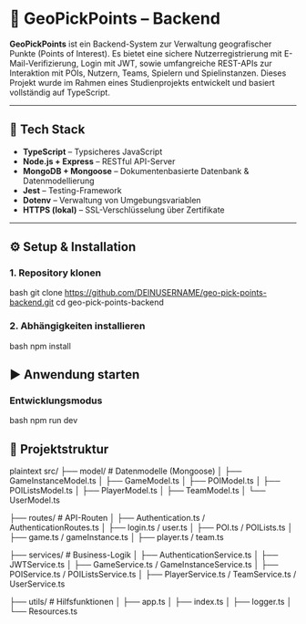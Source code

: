 # 📍 GeoPickPoints – Backend

**GeoPickPoints** ist ein Backend-System zur Verwaltung geografischer Punkte (Points of Interest). Es bietet eine sichere Nutzerregistrierung mit E-Mail-Verifizierung, Login mit JWT, sowie umfangreiche REST-APIs zur Interaktion mit POIs, Nutzern, Teams, Spielern und Spielinstanzen. Dieses Projekt wurde im Rahmen eines Studienprojekts entwickelt und basiert vollständig auf TypeScript.

---

## 🔧 Tech Stack

- **TypeScript** – Typsicheres JavaScript
- **Node.js + Express** – RESTful API-Server
- **MongoDB + Mongoose** – Dokumentenbasierte Datenbank & Datenmodellierung
- **Jest** – Testing-Framework
- **Dotenv** – Verwaltung von Umgebungsvariablen
- **HTTPS (lokal)** – SSL-Verschlüsselung über Zertifikate

---

## ⚙️ Setup & Installation

### 1. Repository klonen

bash
git clone https://github.com/DEINUSERNAME/geo-pick-points-backend.git
cd geo-pick-points-backend

### 2. Abhängigkeiten installieren

bash
npm install

## ▶️ Anwendung starten

### Entwicklungsmodus

bash
npm run dev

## 📁 Projektstruktur

plaintext
src/
├── model/               # Datenmodelle (Mongoose)
│   ├── GameInstanceModel.ts
│   ├── GameModel.ts
│   ├── POIModel.ts
│   ├── POIListsModel.ts
│   ├── PlayerModel.ts
│   ├── TeamModel.ts
│   └── UserModel.ts

├── routes/              # API-Routen
│   ├── Authentication.ts / AuthenticationRoutes.ts
│   ├── login.ts / user.ts
│   ├── POI.ts / POILists.ts
│   ├── game.ts / gameInstance.ts
│   ├── player.ts / team.ts

├── services/            # Business-Logik
│   ├── AuthenticationService.ts
│   ├── JWTService.ts
│   ├── GameService.ts / GameInstanceService.ts
│   ├── POIService.ts / POIListsService.ts
│   ├── PlayerService.ts / TeamService.ts / UserService.ts

├── utils/               # Hilfsfunktionen
│   ├── app.ts
│   ├── index.ts
│   ├── logger.ts
│   └── Resources.ts


